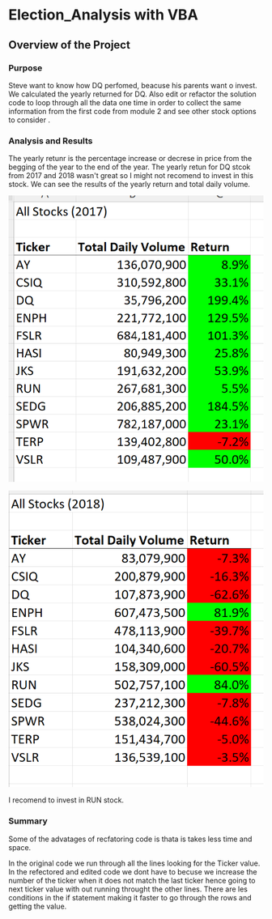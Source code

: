 # Election_Analysis with VBA

## Overview of the Project
### Purpose 
Steve want to know how DQ perfomed, beacuse his parents want o invest. We calculated the yearly returned for DQ. Also edit or refactor the solution code to loop through all the data one time in order to collect the same information from the first code from module 2 and see other stock options to consider . 

### Analysis and Results
The yearly retunr is the percentage increase or decrese in price from the begging of the year to the end of the year. The yearly retun for DQ stcok from 2017 and 2018 wasn't great so I might not recomend to invest in this stock. We can see the results of the yearly return and total daily volume.

![VBA_C2_2017stock](Resources/VBA_C2_2017stock.png)

![VBA_C2_2018stock](Resources/VBA_C2_2018stock.png)

I recomend to invest in RUN stock.

### Summary 
Some of the advatages of recfatoring code is thata is takes less time and space.

In the original code we run through all the lines looking for the Ticker value. In the refectored and edited code we dont have to becuse we increase the number of the ticker when it does not match the last ticker hence going to next ticker value with out running throught the other lines. There are les conditions in the if statement making it faster to go through the rows and getting the value. 

